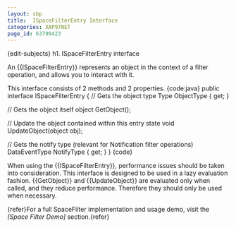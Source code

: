 ```yaml
---
layout: sbp
title:  ISpaceFilterEntry Interface
categories: XAP97NET
page_id: 63799423
---
```


{edit-subjects}
h1. ISpaceFilterEntry interface

An {{ISpaceFilterEntry}} represents an object in the context of a filter operation, and allows you to interact with it.

This interface consists of 2 methods and 2 properties.
{code:java}
public interface ISpaceFilterEntry
{
  // Gets the object type
  Type ObjectType { get; }

  // Gets the object itself
  object GetObject();

  // Update the object contained within this entry state
  void UpdateObject(object obj);

  // Gets the notify type (relevant for Notification filter operations)
  DataEventType NotifyType { get; }
}
{code}

When using the {{ISpaceFilterEntry}}, performance issues should be taken into consideration. This interface is designed to be used in a lazy evaluation fashion. {{GetObject}} and {{UpdateObject}} are evaluated only when called, and they reduce performance. Therefore they should only be used when necessary.

{refer}For a full SpaceFilter implementation and usage demo, visit the *[Space Filter Demo]* section.{refer}